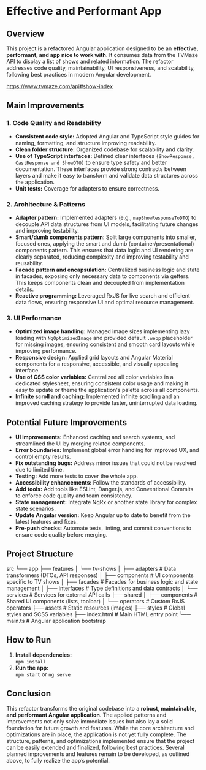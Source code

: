 ```markdown

```

# Effective and Performant App

## Overview

This project is a refactored Angular application designed to be an **effective, performant, and app nice to work with**. It consumes data from the TVMaze API to display a list of shows and related information. The refactor addresses code quality, maintainability, UI responsiveness, and scalability, following best practices in modern Angular development.

https://www.tvmaze.com/api#show-index

## Main Improvements

### 1. **Code Quality and Readability**
- **Consistent code style:** Adopted Angular and TypeScript style guides for naming, formatting, and structure improving readability.
- **Clean folder structure:** Organized codebase for scalability and clarity.
- **Use of TypeScript interfaces:** Defined clear interfaces `(ShowResponse, CastResponse and ShowDTO)` to ensure type safety and better documentation. These interfaces provide strong contracts between layers and make it easy to transform and validate data structures across the application.
- **Unit tests:** Coverage for adapters to ensure correctness.

### 2. **Architecture & Patterns**
- **Adapter pattern:** Implemented adapters (e.g., `mapShowResponseToDTO`) to decouple API data structures from UI models, facilitating future changes and improving testability.
- **Smart/dumb components pattern**: Split large components into smaller, focused ones, applying the smart and dumb (container/presentational) components pattern. This ensures that data logic and UI rendering are clearly separated, reducing complexity and improving testability and reusability.
- **Facade pattern  and encapsulation:** Centralized business logic and state in facades, exposing only necessary data to components via getters. This keeps components clean and decoupled from implementation details.
- **Reactive programming:** Leveraged RxJS for live search and efficient data flows, ensuring responsive UI and optimal resource management.

### 3. **UI Performance**
- **Optimized image handling:** Managed image sizes implementing lazy loading with `NgOptimizedImage` and provided default `.webp` placeholder for missing images, ensuring consistent and smooth card layouts while improving performance.
- **Responsive design:** Applied grid layouts and Angular Material components for a responsive, accessible, and visually appealing interface.
- **Use of CSS color variables:** Centralized all color variables in a dedicated stylesheet, ensuring consistent color usage and making it easy to update or theme the application's palette across all components.
- **Infinite scroll and caching:** Implemented infinite scrolling and an improved caching strategy to provide faster, uninterrupted data loading.

## Potential Future Improvements
- **UI improvements:** Enhanced caching and search systems, and streamlined the UI by merging related components.
- **Error boundaries:** Implement global error handling for improved UX, and control empty results.
- **Fix outstanding bugs:** Address minor issues that could not be resolved due to limited time.
- **Testing:** Add more tests to cover the whole app.
- **Accessibility enhancements:** Follow the standards of accessibility.
- **Add tools:** Add tools like ESLint, Danger.js, and Conventional Commits to enforce code quality and team consistency.
- **State management:** Integrate NgRx or another state library for complex state scenarios.
- **Update Angular version:** Keep Angular up to date to benefit from the latest features and fixes.
- **Pre-push checks:** Automate tests, linting, and commit conventions to ensure code quality before merging.

## Project Structure
src
└── app
    ├── features
    │   └── tv-shows
    │       ├── adapters         # Data transformers (DTOs, API responses)
    │       ├── components       # UI components specific to TV shows
    │       ├── facades          # Facades for business logic and state management
    │       ├── interfaces       # Type definitions and data contracts
    │       └── services         # Services for external API calls
    ├── shared
    │   ├── components           # Shared UI components (lists, toolbar)
    │   └── operators            # Custom RxJS operators
    ├── assets                   # Static resources (images)
    ├── styles                   # Global styles and SCSS variables
    ├── index.html               # Main HTML entry point
    └── main.ts                  # Angular application bootstrap

## How to Run
1. **Install dependencies:**  
   `npm install`
2. **Run the app:**  
   `npm start` or `ng serve`

## Conclusion

This refactor transforms the original codebase into a **robust, maintainable, and performant Angular application**. The applied patterns and improvements not only solve immediate issues but also lay a solid foundation for future growth and features.
While the core architecture and optimizations are in place, the application is not yet fully complete. The structure, patterns, and optimizations implemented ensure that the project can be easily extended and finalized, following best practices. Several planned improvements and features remain to be developed, as outlined above, to fully realize the app’s potential.

